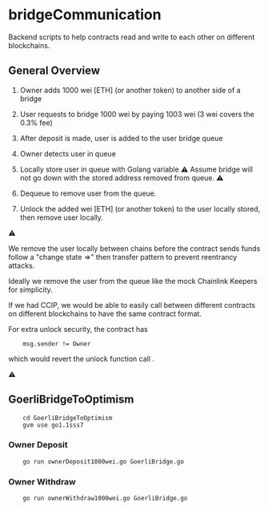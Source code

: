 # bridgeCommunication

Backend scripts to help contracts read and write to each other on different blockchains.

## General Overview

1. Owner adds 1000 wei [ETH] (or another token) to another side of a bridge

2. User requests to bridge 1000 wei by paying 1003 wei (3 wei covers the 0.3% fee)

3. After deposit is made, user is added to the user bridge queue

4. Owner detects user in queue

5. Locally store user in queue with Golang variable  :warning: Assume bridge will not go down with the stored address removed from queue. :warning:

6. Dequeue to remove user from the queue.

7. Unlock the added wei [ETH] (or another token) to the user locally stored, then remove user locally.

:warning:

We remove the user locally between chains before the contract sends funds follow a "change state =>" then transfer pattern to prevent reentrancy attacks.

Ideally we remove the user from the queue like the mock Chainlink Keepers for simplicity.

If we had CCIP, we would be able to easily call between different contracts on different blockchains to have the same contract format.

For extra unlock security, the contract has

        msg.sender != Owner

which would revert the unlock function call .

:warning:

## GoerliBridgeToOptimism

        cd GoerliBridgeToOptimism
        gvm use go1.1sss7

### Owner Deposit

        go run ownerDeposit1000wei.go GoerliBridge.go

### Owner Withdraw

        go run ownerWithdraw1000wei.go GoerliBridge.go
